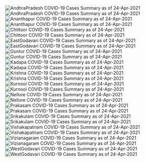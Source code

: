 <img src="https://deepuhub.github.io/COVID-19/GraphsGenerated/24-Apr-2021/AndhraPradesh_24-Apr-2021.jpg" alt="AndhraPradesh COVID-19 Cases Summary as of 24-Apr-2021">
<br>
<img src="https://deepuhub.github.io/COVID-19/GraphsGenerated/24-Apr-2021/Last24Hrs_AndhraPradesh_24-Apr-2021.jpg" alt="AndhraPradesh COVID-19 Cases Summary as of 24-Apr-2021">
<br>
<img src="https://deepuhub.github.io/COVID-19/GraphsGenerated/24-Apr-2021/Ananthapur_24-Apr-2021.jpg" alt="Ananthapur COVID-19 Cases Summary as of 24-Apr-2021">
<br>
<img src="https://deepuhub.github.io/COVID-19/GraphsGenerated/24-Apr-2021/Last24Hrs_Ananthapur_24-Apr-2021.jpg" alt="Ananthapur COVID-19 Cases Summary as of 24-Apr-2021">
<br>
<img src="https://deepuhub.github.io/COVID-19/GraphsGenerated/24-Apr-2021/Chittoor_24-Apr-2021.jpg" alt="Chittoor COVID-19 Cases Summary as of 24-Apr-2021">
<br>
<img src="https://deepuhub.github.io/COVID-19/GraphsGenerated/24-Apr-2021/Last24Hrs_Chittoor_24-Apr-2021.jpg" alt="Chittoor COVID-19 Cases Summary as of 24-Apr-2021">
<br>
<img src="https://deepuhub.github.io/COVID-19/GraphsGenerated/24-Apr-2021/EastGodavari_24-Apr-2021.jpg" alt="EastGodavari COVID-19 Cases Summary as of 24-Apr-2021">
<br>
<img src="https://deepuhub.github.io/COVID-19/GraphsGenerated/24-Apr-2021/Last24Hrs_EastGodavari_24-Apr-2021.jpg" alt="EastGodavari COVID-19 Cases Summary as of 24-Apr-2021">
<br>
<img src="https://deepuhub.github.io/COVID-19/GraphsGenerated/24-Apr-2021/Guntur_24-Apr-2021.jpg" alt="Guntur COVID-19 Cases Summary as of 24-Apr-2021">
<br>
<img src="https://deepuhub.github.io/COVID-19/GraphsGenerated/24-Apr-2021/Last24Hrs_Guntur_24-Apr-2021.jpg" alt="Guntur COVID-19 Cases Summary as of 24-Apr-2021">
<br>
<img src="https://deepuhub.github.io/COVID-19/GraphsGenerated/24-Apr-2021/Kadapa_24-Apr-2021.jpg" alt="Kadapa COVID-19 Cases Summary as of 24-Apr-2021">
<br>
<img src="https://deepuhub.github.io/COVID-19/GraphsGenerated/24-Apr-2021/Last24Hrs_Kadapa_24-Apr-2021.jpg" alt="Kadapa COVID-19 Cases Summary as of 24-Apr-2021">
<br>
<img src="https://deepuhub.github.io/COVID-19/GraphsGenerated/24-Apr-2021/Krishna_24-Apr-2021.jpg" alt="Krishna COVID-19 Cases Summary as of 24-Apr-2021">
<br>
<img src="https://deepuhub.github.io/COVID-19/GraphsGenerated/24-Apr-2021/Last24Hrs_Krishna_24-Apr-2021.jpg" alt="Krishna COVID-19 Cases Summary as of 24-Apr-2021">
<br>
<img src="https://deepuhub.github.io/COVID-19/GraphsGenerated/24-Apr-2021/Kurnool_24-Apr-2021.jpg" alt="Kurnool COVID-19 Cases Summary as of 24-Apr-2021">
<br>
<img src="https://deepuhub.github.io/COVID-19/GraphsGenerated/24-Apr-2021/Last24Hrs_Kurnool_24-Apr-2021.jpg" alt="Kurnool COVID-19 Cases Summary as of 24-Apr-2021">
<br>
<img src="https://deepuhub.github.io/COVID-19/GraphsGenerated/24-Apr-2021/Nellore_24-Apr-2021.jpg" alt="Nellore COVID-19 Cases Summary as of 24-Apr-2021">
<br>
<img src="https://deepuhub.github.io/COVID-19/GraphsGenerated/24-Apr-2021/Last24Hrs_Nellore_24-Apr-2021.jpg" alt="Nellore COVID-19 Cases Summary as of 24-Apr-2021">
<br>
<img src="https://deepuhub.github.io/COVID-19/GraphsGenerated/24-Apr-2021/Prakasam_24-Apr-2021.jpg" alt="Prakasam COVID-19 Cases Summary as of 24-Apr-2021">
<br>
<img src="https://deepuhub.github.io/COVID-19/GraphsGenerated/24-Apr-2021/Last24Hrs_Prakasam_24-Apr-2021.jpg" alt="Prakasam COVID-19 Cases Summary as of 24-Apr-2021">
<br>
<img src="https://deepuhub.github.io/COVID-19/GraphsGenerated/24-Apr-2021/Srikakulam_24-Apr-2021.jpg" alt="Srikakulam COVID-19 Cases Summary as of 24-Apr-2021">
<br>
<img src="https://deepuhub.github.io/COVID-19/GraphsGenerated/24-Apr-2021/Last24Hrs_Srikakulam_24-Apr-2021.jpg" alt="Srikakulam COVID-19 Cases Summary as of 24-Apr-2021">
<br>
<img src="https://deepuhub.github.io/COVID-19/GraphsGenerated/24-Apr-2021/Vishakapatnam_24-Apr-2021.jpg" alt="Vishakapatnam COVID-19 Cases Summary as of 24-Apr-2021">
<br>
<img src="https://deepuhub.github.io/COVID-19/GraphsGenerated/24-Apr-2021/Last24Hrs_Vishakapatnam_24-Apr-2021.jpg" alt="Vishakapatnam COVID-19 Cases Summary as of 24-Apr-2021">
<br>
<img src="https://deepuhub.github.io/COVID-19/GraphsGenerated/24-Apr-2021/Vizianagaram_24-Apr-2021.jpg" alt="Vizianagaram COVID-19 Cases Summary as of 24-Apr-2021">
<br>
<img src="https://deepuhub.github.io/COVID-19/GraphsGenerated/24-Apr-2021/Last24Hrs_Vizianagaram_24-Apr-2021.jpg" alt="Vizianagaram COVID-19 Cases Summary as of 24-Apr-2021">
<br>
<img src="https://deepuhub.github.io/COVID-19/GraphsGenerated/24-Apr-2021/WestGodavari_24-Apr-2021.jpg" alt="WestGodavari COVID-19 Cases Summary as of 24-Apr-2021">
<br>
<img src="https://deepuhub.github.io/COVID-19/GraphsGenerated/24-Apr-2021/Last24Hrs_WestGodavari_24-Apr-2021.jpg" alt="WestGodavari COVID-19 Cases Summary as of 24-Apr-2021">
<br>